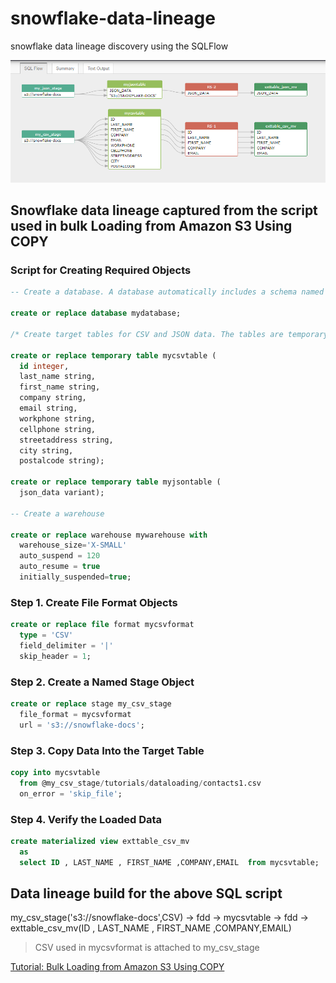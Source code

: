 # snowflake-data-lineage
snowflake data lineage discovery using the SQLFlow

![snowflake-data-lineage](snowflake-data-lineage.png)

## Snowflake data lineage captured from the script used in bulk Loading from Amazon S3 Using COPY

### Script for Creating Required  Objects
```sql
-- Create a database. A database automatically includes a schema named 'public'.

create or replace database mydatabase;

/* Create target tables for CSV and JSON data. The tables are temporary, meaning they persist only for the duration of the user session and are not visible to other users. */

create or replace temporary table mycsvtable (
  id integer,
  last_name string,
  first_name string,
  company string,
  email string,
  workphone string,
  cellphone string,
  streetaddress string,
  city string,
  postalcode string);

create or replace temporary table myjsontable (
  json_data variant);

-- Create a warehouse

create or replace warehouse mywarehouse with
  warehouse_size='X-SMALL'
  auto_suspend = 120
  auto_resume = true
  initially_suspended=true;
```

### Step 1. Create File Format Objects 
```sql
create or replace file format mycsvformat
  type = 'CSV'
  field_delimiter = '|'
  skip_header = 1;
```

### Step 2. Create a Named Stage Object
```sql
create or replace stage my_csv_stage
  file_format = mycsvformat
  url = 's3://snowflake-docs';
```

### Step 3. Copy Data Into the Target Table
```sql
copy into mycsvtable
  from @my_csv_stage/tutorials/dataloading/contacts1.csv
  on_error = 'skip_file';
```

### Step 4. Verify the Loaded Data
```sql
create materialized view exttable_csv_mv
  as
  select ID , LAST_NAME , FIRST_NAME ,COMPANY,EMAIL  from mycsvtable;
```


## Data lineage build for the above SQL script 

my_csv_stage('s3://snowflake-docs',CSV) -> fdd -> mycsvtable -> fdd -> exttable_csv_mv(ID , LAST_NAME , FIRST_NAME ,COMPANY,EMAIL)
> CSV used in mycsvformat is attached to my_csv_stage

[Tutorial: Bulk Loading from Amazon S3 Using COPY](https://docs.snowflake.com/en/user-guide/data-load-external-tutorial.html)
